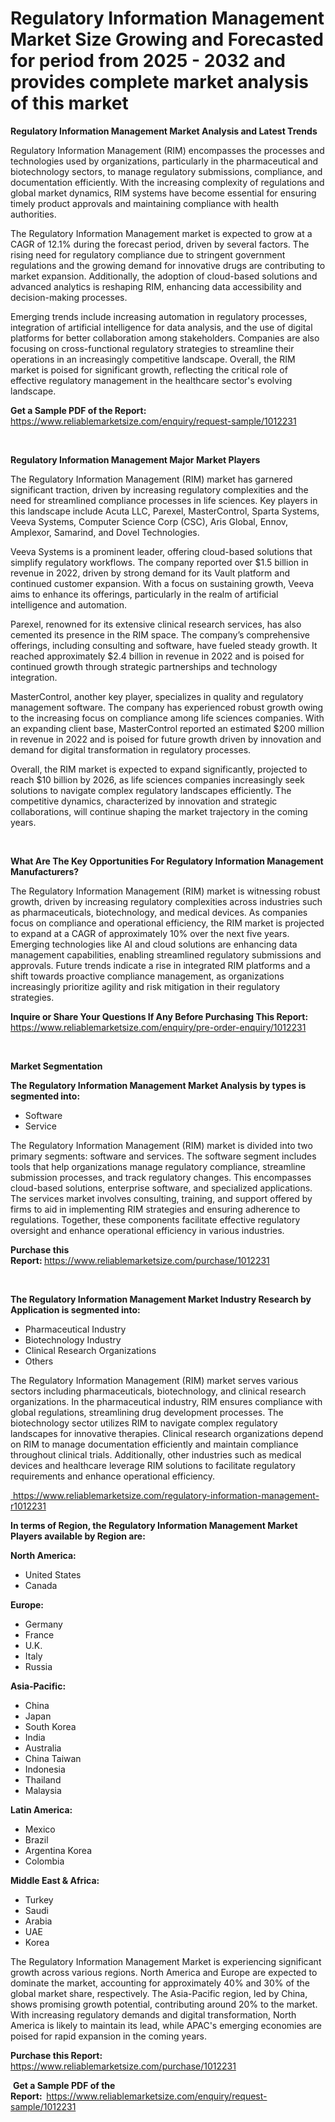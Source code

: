 <p><h1>Regulatory Information Management Market Size Growing and Forecasted for period from 2025 - 2032 and provides complete market analysis of this market</h1></p><p><strong>Regulatory Information Management Market Analysis and Latest Trends</strong></p>
<p><p>Regulatory Information Management (RIM) encompasses the processes and technologies used by organizations, particularly in the pharmaceutical and biotechnology sectors, to manage regulatory submissions, compliance, and documentation efficiently. With the increasing complexity of regulations and global market dynamics, RIM systems have become essential for ensuring timely product approvals and maintaining compliance with health authorities.</p><p>The Regulatory Information Management market is expected to grow at a CAGR of 12.1% during the forecast period, driven by several factors. The rising need for regulatory compliance due to stringent government regulations and the growing demand for innovative drugs are contributing to market expansion. Additionally, the adoption of cloud-based solutions and advanced analytics is reshaping RIM, enhancing data accessibility and decision-making processes.</p><p>Emerging trends include increasing automation in regulatory processes, integration of artificial intelligence for data analysis, and the use of digital platforms for better collaboration among stakeholders. Companies are also focusing on cross-functional regulatory strategies to streamline their operations in an increasingly competitive landscape. Overall, the RIM market is poised for significant growth, reflecting the critical role of effective regulatory management in the healthcare sector's evolving landscape.</p></p>
<p><strong>Get a Sample PDF of the Report:&nbsp;</strong> <a href="https://www.reliablemarketsize.com/enquiry/request-sample/1012231?utm_campaign=3031&utm_medium=2&utm_source=Github&utm_content=ia&utm_term=16042025&utm_id=regulatory-information-management">https://www.reliablemarketsize.com/enquiry/request-sample/1012231</a></p>
<p>&nbsp;</p>
<p><strong>Regulatory Information Management Major Market Players</strong></p>
<p><p>The Regulatory Information Management (RIM) market has garnered significant traction, driven by increasing regulatory complexities and the need for streamlined compliance processes in life sciences. Key players in this landscape include Acuta LLC, Parexel, MasterControl, Sparta Systems, Veeva Systems, Computer Science Corp (CSC), Aris Global, Ennov, Amplexor, Samarind, and Dovel Technologies.</p><p>Veeva Systems is a prominent leader, offering cloud-based solutions that simplify regulatory workflows. The company reported over $1.5 billion in revenue in 2022, driven by strong demand for its Vault platform and continued customer expansion. With a focus on sustaining growth, Veeva aims to enhance its offerings, particularly in the realm of artificial intelligence and automation.</p><p>Parexel, renowned for its extensive clinical research services, has also cemented its presence in the RIM space. The company’s comprehensive offerings, including consulting and software, have fueled steady growth. It reached approximately $2.4 billion in revenue in 2022 and is poised for continued growth through strategic partnerships and technology integration.</p><p>MasterControl, another key player, specializes in quality and regulatory management software. The company has experienced robust growth owing to the increasing focus on compliance among life sciences companies. With an expanding client base, MasterControl reported an estimated $200 million in revenue in 2022 and is poised for future growth driven by innovation and demand for digital transformation in regulatory processes.</p><p>Overall, the RIM market is expected to expand significantly, projected to reach $10 billion by 2026, as life sciences companies increasingly seek solutions to navigate complex regulatory landscapes efficiently. The competitive dynamics, characterized by innovation and strategic collaborations, will continue shaping the market trajectory in the coming years.</p></p>
<p>&nbsp;</p>
<p><strong>What Are The Key Opportunities For Regulatory Information Management Manufacturers?</strong></p>
<p><p>The Regulatory Information Management (RIM) market is witnessing robust growth, driven by increasing regulatory complexities across industries such as pharmaceuticals, biotechnology, and medical devices. As companies focus on compliance and operational efficiency, the RIM market is projected to expand at a CAGR of approximately 10% over the next five years. Emerging technologies like AI and cloud solutions are enhancing data management capabilities, enabling streamlined regulatory submissions and approvals. Future trends indicate a rise in integrated RIM platforms and a shift towards proactive compliance management, as organizations increasingly prioritize agility and risk mitigation in their regulatory strategies.</p></p>
<p><strong>Inquire or Share Your Questions If Any Before Purchasing This Report:</strong> <a href="https://www.reliablemarketsize.com/enquiry/pre-order-enquiry/1012231?utm_campaign=3031&utm_medium=2&utm_source=Github&utm_content=ia&utm_term=16042025&utm_id=regulatory-information-management">https://www.reliablemarketsize.com/enquiry/pre-order-enquiry/1012231</a></p>
<p>&nbsp;</p>
<p><strong>Market Segmentation</strong></p>
<p><strong>The Regulatory Information Management Market Analysis by types is segmented into:</strong></p>
<p><ul><li>Software</li><li>Service</li></ul></p>
<p><p>The Regulatory Information Management (RIM) market is divided into two primary segments: software and services. The software segment includes tools that help organizations manage regulatory compliance, streamline submission processes, and track regulatory changes. This encompasses cloud-based solutions, enterprise software, and specialized applications. The services market involves consulting, training, and support offered by firms to aid in implementing RIM strategies and ensuring adherence to regulations. Together, these components facilitate effective regulatory oversight and enhance operational efficiency in various industries.</p></p>
<p><strong>Purchase this Report:&nbsp;</strong><a href="https://www.reliablemarketsize.com/purchase/1012231?utm_campaign=3031&utm_medium=2&utm_source=Github&utm_content=ia&utm_term=16042025&utm_id=regulatory-information-management">https://www.reliablemarketsize.com/purchase/1012231</a></p>
<p>&nbsp;</p>
<p><strong>The Regulatory Information Management Market Industry Research by Application is segmented into:</strong></p>
<p><ul><li>Pharmaceutical Industry</li><li>Biotechnology Industry</li><li>Clinical Research Organizations</li><li>Others</li></ul></p>
<p><p>The Regulatory Information Management (RIM) market serves various sectors including pharmaceuticals, biotechnology, and clinical research organizations. In the pharmaceutical industry, RIM ensures compliance with global regulations, streamlining drug development processes. The biotechnology sector utilizes RIM to navigate complex regulatory landscapes for innovative therapies. Clinical research organizations depend on RIM to manage documentation efficiently and maintain compliance throughout clinical trials. Additionally, other industries such as medical devices and healthcare leverage RIM solutions to facilitate regulatory requirements and enhance operational efficiency.</p></p>
<p><a href="https://www.reliablemarketsize.com/regulatory-information-management-r1012231?utm_campaign=3031&utm_medium=2&utm_source=Github&utm_content=ia&utm_term=16042025&utm_id=regulatory-information-management">&nbsp;https://www.reliablemarketsize.com/regulatory-information-management-r1012231</a></p>
<p><strong>In terms of Region, the Regulatory Information Management Market Players available by Region are:</strong></p>
<p>
    <p> <strong> North America: </strong>
        <ul>
            <li>United States</li>
            <li>Canada</li>
        </ul>
        </p> 
    <p> <strong> Europe: </strong>
        <ul>
            <li>Germany</li>
            <li>France</li>
            <li>U.K.</li>
            <li>Italy</li>
            <li>Russia</li>
        </ul>
        </p> 
    <p> <strong> Asia-Pacific: </strong>
        <ul>
            <li>China</li>
            <li>Japan</li>
            <li>South Korea</li>
            <li>India</li>
            <li>Australia</li>
            <li>China Taiwan</li>
            <li>Indonesia</li>
            <li>Thailand</li>
            <li>Malaysia</li>
        </ul>
        </p> 
    <p> <strong> Latin America: </strong>
        <ul>
            <li>Mexico</li>
            <li>Brazil</li>
            <li>Argentina Korea</li>
            <li>Colombia</li>
        </ul>
        </p> 
    <p> <strong> Middle East & Africa: </strong>
        <ul>
            <li>Turkey</li>
            <li>Saudi</li>
            <li>Arabia</li>
            <li>UAE</li>
            <li>Korea</li>
        </ul>
    </p>
    </p>
<p><p>The Regulatory Information Management Market is experiencing significant growth across various regions. North America and Europe are expected to dominate the market, accounting for approximately 40% and 30% of the global market share, respectively. The Asia-Pacific region, led by China, shows promising growth potential, contributing around 20% to the market. With increasing regulatory demands and digital transformation, North America is likely to maintain its lead, while APAC's emerging economies are poised for rapid expansion in the coming years.</p></p>
<p><strong>Purchase this Report: </strong><a href="https://www.reliablemarketsize.com/purchase/1012231?utm_campaign=3031&utm_medium=2&utm_source=Github&utm_content=ia&utm_term=16042025&utm_id=regulatory-information-management">https://www.reliablemarketsize.com/purchase/1012231</a></p>
<p>&nbsp;<strong>Get a Sample PDF of the Report:&nbsp;&nbsp;</strong><a href="https://www.reliablemarketsize.com/enquiry/request-sample/1012231?utm_campaign=3031&utm_medium=2&utm_source=Github&utm_content=ia&utm_term=16042025&utm_id=regulatory-information-management">https://www.reliablemarketsize.com/enquiry/request-sample/1012231</a></p>
<p><strong></strong></p>
<p><p></p><p></p><p></p></p>